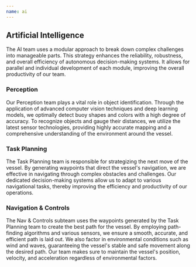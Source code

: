 ```yaml
---
name: ai
---
```


Artificial Intelligence
-----------------------

The AI team uses a modular approach to break down complex challenges into manageable parts. This strategy enhances the reliability, robustness, and overall efficiency of autonomous decision-making systems. It allows for parallel and individual development of each module, improving the overall productivity of our team.

### Perception

Our Perception team plays a vital role in object identification. Through the application of advanced computer vision techniques and deep learning models, we optimally detect buoy shapes and colors with a high degree of accuracy. To recognize objects and gauge their distances, we utilize the latest sensor technologies, providing highly accurate mapping and a comprehensive understanding of the environment around the vessel.

### Task Planning

The Task Planning team is responsible for strategizing the next move of the vessel. By generating waypoints that direct the vessel's navigation, we are effective in navigating through complex obstacles and challenges. Our dedicated decision-making systems allow us to adapt to various navigational tasks, thereby improving the efficiency and productivity of our operations.

### Navigation & Controls

The Nav & Controls subteam uses the waypoints generated by the Task Planning team to create the best path for the vessel. By employing path-finding algorithms and various sensors, we ensure a smooth, accurate, and efficient path is laid out. We also factor in environmental conditions such as wind and waves, guaranteeing the vessel's stable and safe movement along the desired path. Our team makes sure to maintain the vessel's position, velocity, and acceleration regardless of environmental factors.